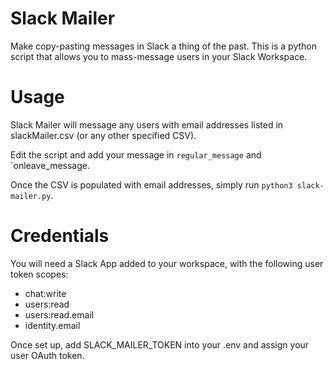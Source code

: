 # Slack Mailer
Make copy-pasting messages in Slack a thing of the past. This is a python script that allows you to mass-message users in your Slack Workspace.

# Usage
Slack Mailer will message any users with email addresses listed in slackMailer.csv (or any other specified CSV).

Edit the script and add your message in `regular_message` and `onleave_message.

Once the CSV is populated with email addresses, simply run `python3 slack-mailer.py`.

# Credentials 
You will need a Slack App added to your workspace, with the following user token scopes:
* chat:write
* users:read
* users:read.email
* identity.email

Once set up, add SLACK_MAILER_TOKEN into your .env and assign your user OAuth token.
